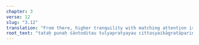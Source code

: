 ```yaml
---
chapter: 3
verse: 12
slug: "3.12"
translation: "From there, higher tranquility with matching attention is the change-of-heart called [full] one-pointedness."
root_text: "tataḥ punaḥ śāntoditau tulyapratyayau cittasyaikāgratāpariṇāmaḥ"
---
```


